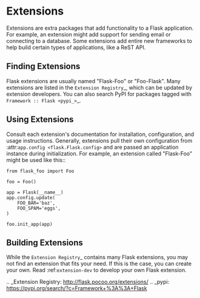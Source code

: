 
# Extensions

Extensions are extra packages that add functionality to a Flask
application. For example, an extension might add support for sending
email or connecting to a database. Some extensions add entire new
frameworks to help build certain types of applications, like a ReST API.

## Finding Extensions

Flask extensions are usually named "Flask-Foo" or "Foo-Flask". Many
extensions are listed in the `Extension Registry`_, which can be updated
by extension developers. You can also search PyPI for packages tagged
with `Framework :: Flask <pypi_>`\_.

## Using Extensions

Consult each extension's documentation for installation, configuration,
and usage instructions. Generally, extensions pull their own
configuration from :attr:`app.config <flask.Flask.config>` and are
passed an application instance during initialization. For example,
an extension called "Flask-Foo" might be used like this::

    from flask_foo import Foo

    foo = Foo()

    app = Flask(__name__)
    app.config.update(
        FOO_BAR='baz',
        FOO_SPAM='eggs',
    )

    foo.init_app(app)

## Building Extensions

While the `Extension Registry`\_ contains many Flask extensions, you may
not find an extension that fits your need. If this is the case, you can
create your own. Read :ref:`extension-dev` to develop your own Flask
extension.

.. \_Extension Registry: http://flask.pocoo.org/extensions/
.. \_pypi: https://pypi.org/search/?c=Framework+%3A%3A+Flask

